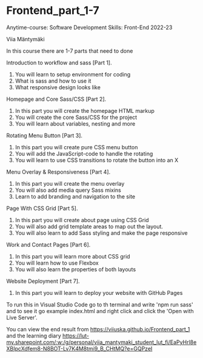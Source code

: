 # Frontend_part_1-7

Anytime-course: Software Development Skills: Front-End 2022-23

Viia Mäntymäki

In this course there are 1-7 parts that need to done  

Introduction to workflow and sass [Part 1].

1. You will learn to setup environment for coding
2. What is sass and how to use it
3. What responsive design looks like

Homepage and Core Sass/CSS [Part 2].

1. In this part you will create the homepage HTML markup
2. You will create the core Sass/CSS for the project
3. You will learn about variables, nesting and more

Rotating Menu Button [Part 3].

1. In this part you will create pure CSS menu button
2. You will add the JavaScript-code to handle the rotating
3. You will learn to use CSS transitions to rotate the button into an X

Menu Overlay & Responsiveness [Part 4].

1. In this part you will create the menu overlay
2. You will also add media query Sass mixins
3. Learn to add branding and navigation to the site

Page With CSS Grid [Part 5].

1. In this part you will create about page using CSS Grid
2. You will also add grid template areas to map out the layout.
3. You will also learn to add Sass styling and make the page responsive

Work and Contact Pages [Part 6].

1. In this part you will learn more about CSS grid
2. You will learn how to use Flexbox
3. You will also learn the properties of both layouts

Website Deployment [Part 7].

1. In this part you will learn to deploy your website with GitHub Pages

To run this in Visual Studio Code go to th terminal and write 'npm run sass' and to see it go example index.html and right click and click the 'Open with Live Server'.

You can view the end result from https://viiuska.github.io/Frontend_part_1 and the learning diary https://lut-my.sharepoint.com/:w:/g/personal/viia_mantymaki_student_lut_fi/EaPyHrl8eXBIpcXdfem8-N8BOT-Lv7K4M8tmi9_B_CHtMQ?e=GQPzeI
